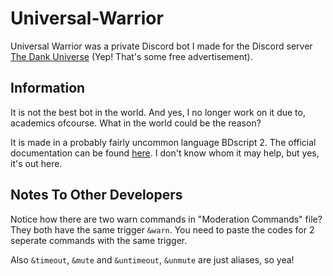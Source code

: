 # Universal-Warrior
Universal Warrior was a private Discord bot I made for the Discord server [The Dank Universe](https://discord.gg/sUPgd6TqEf) (Yep! That's some free advertisement).

## Information
It is not the best bot in the world.  And yes, I no longer work on it due to, academics ofcourse. What in the world could be the reason? 

It is made in a probably fairly uncommon language BDscript 2. The official documentation can be found [here](https://nilpointer-software.github.io/bdfd-wiki/foreword.html). I don't know whom it may help, but yes, it's out here.

## Notes To Other Developers
Notice how there are two warn commands in "Moderation Commands" file? They both have the same trigger `&warn`. You need to paste the codes for 2 seperate commands with the same trigger. 

Also `&timeout`, `&mute` and `&untimeout`, `&unmute` are just aliases, so yea!
